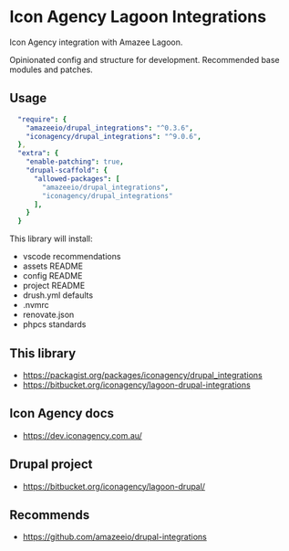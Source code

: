 # Icon Agency Lagoon Integrations

Icon Agency integration with Amazee Lagoon.

Opinionated config and structure for development. Recommended base modules and patches.

## Usage

```yml
  "require": {
    "amazeeio/drupal_integrations": "^0.3.6",
    "iconagency/drupal_integrations": "^9.0.6",
  },
  "extra": {
    "enable-patching": true,
    "drupal-scaffold": {
      "allowed-packages": [
        "amazeeio/drupal_integrations",
        "iconagency/drupal_integrations"
      ],
    }
  }
```

This library will install:
- vscode recommendations
- assets README
- config README
- project README
- drush.yml defaults
- .nvmrc
- renovate.json
- phpcs standards

## This library
- https://packagist.org/packages/iconagency/drupal_integrations
- https://bitbucket.org/iconagency/lagoon-drupal-integrations

## Icon Agency docs
- https://dev.iconagency.com.au/

## Drupal project
- https://bitbucket.org/iconagency/lagoon-drupal/

## Recommends
- https://github.com/amazeeio/drupal-integrations